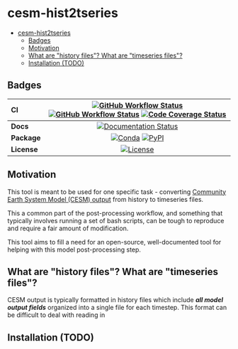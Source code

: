 # cesm-hist2tseries

- [cesm-hist2tseries](#cesm-hist2tseries)
  - [Badges](#badges)
  - [Motivation](#motivation)
  - [What are "history files"? What are "timeseries files"?](#what-are-history-files-what-are-timeseries-files)
  - [Installation (TODO)](#installation-todo)

## Badges

| CI          | [![GitHub Workflow Status][github-ci-badge]][github-ci-link] [![GitHub Workflow Status][github-lint-badge]][github-lint-link] [![Code Coverage Status][codecov-badge]][codecov-link] |
| :---------- | :----------------------------------------------------------------------------------------------------------------------------------------------------------------------------------: |
| **Docs**    |                                                                    [![Documentation Status][rtd-badge]][rtd-link]                                                                    |
| **Package** |                                                         [![Conda][conda-badge]][conda-link] [![PyPI][pypi-badge]][pypi-link]                                                         |
| **License** |                                                                        [![License][license-badge]][repo-link]                                                                        |

## Motivation

This tool is meant to be used for one specific task - converting [Community Earth System Model (CESM) output](https://www.cesm.ucar.edu/) from history to timeseries files.

This a common part of the post-processing workflow, and something that typically involves running a set of bash scripts, can be tough to reproduce and require a fair amount of modification.

This tool aims to fill a need for an open-source, well-documented tool for helping with this model post-processing step.

## What are "history files"? What are "timeseries files"?

CESM output is typically formatted in history files which include **_all model output fields_** organized into a single file for each timestep. This format can be difficult to deal with reading in

## Installation (TODO)

[github-ci-badge]: https://img.shields.io/github/workflow/status/NCAR/cesm-hist2tseries/CI?label=CI&logo=github&style=for-the-badge
[github-lint-badge]: https://img.shields.io/github/workflow/status/NCAR/cesm-hist2tseries/linting?label=linting&logo=github&style=for-the-badge
[github-ci-link]: https://github.com/NCAR/cesm-hist2tseries/actions?query=workflow%3ACI
[github-lint-link]: https://github.com/NCAR/cesm-hist2tseries/actions?query=workflow%3Alinting
[codecov-badge]: https://img.shields.io/codecov/c/github/NCAR/cesm-hist2tseries.svg?logo=codecov&style=for-the-badge
[codecov-link]: https://codecov.io/gh/NCAR/cesm-hist2tseries
[rtd-badge]: https://img.shields.io/readthedocs/cesm-hist2tseries/latest.svg?style=for-the-badge
[rtd-link]: https://cesm-hist2tseries.readthedocs.io/en/latest/?badge=latest
[pypi-badge]: https://img.shields.io/pypi/v/cesm-hist2tseries?logo=pypi&style=for-the-badge
[pypi-link]: https://pypi.org/project/cesm-hist2tseries
[conda-badge]: https://img.shields.io/conda/vn/conda-forge/cesm-hist2tseries?logo=anaconda&style=for-the-badge
[conda-link]: https://anaconda.org/conda-forge/cesm-hist2tseries
[license-badge]: https://img.shields.io/github/license/NCAR/cesm-hist2tseries?style=for-the-badge
[repo-link]: https://github.com/NCAR/cesm-hist2tseries
